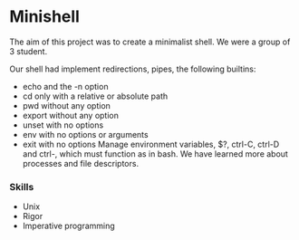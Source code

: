 # Minishell
The aim of this project was to create a minimalist shell. We were a group of 3 student. 

Our shell had implement redirections, pipes, the following builtins:
  - echo and the -n option
  - cd only with a relative or absolute path
  - pwd without any option
  - export without any option
  - unset with no options
  - env with no options or arguments
  - exit with no options
Manage environment variables, $?, ctrl-C, ctrl-D and ctrl-\, which must function as in bash. 
We have learned more about processes and file descriptors. 

 ### Skills

- Unix
- Rigor
- Imperative programming 
